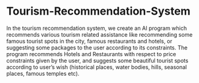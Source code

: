 # Tourism-Recommendation-System
In the tourism recommendation system, we create an AI program which recommends various
tourism related assistance like recommending some famous tourist spots in the city, famous
restaurants and hotels, or suggesting some packages to the user according to its constraints.
The program recommends Hotels and Restaurants with respect to price constraints given by
the user, and suggests some beautiful tourist spots according to user’s wish (historical places,
water bodies, hills, seasonal places, famous temples etc).
